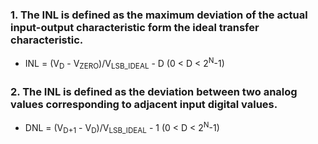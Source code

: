 ### 1. The INL is defined as the maximum deviation of the actual input-output characteristic form the ideal transfer characteristic.
  - INL = (V<sub>D</sub> - V<sub>ZERO</sub>)/V<sub>LSB_IDEAL</sub> - D      (0 < D < 2<sup>N</sup>-1)

### 2. The INL is defined as the deviation between two analog values corresponding to adjacent input digital values.
  - DNL = (V<sub>D+1</sub> - V<sub>D</sub>)/V<sub>LSB_IDEAL</sub> - 1      (0 < D < 2<sup>N</sup>-1)
